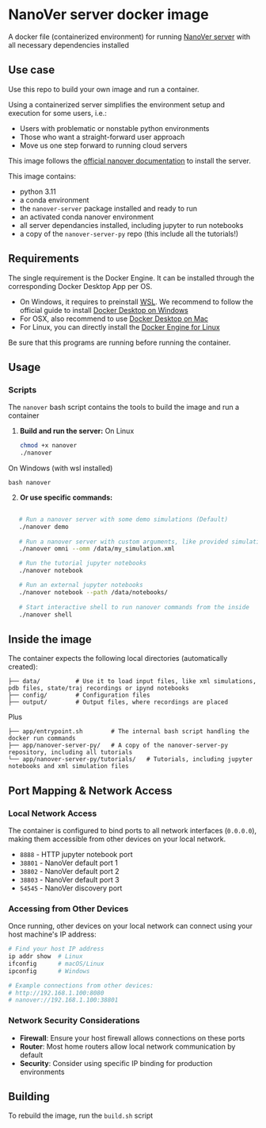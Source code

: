 # NanoVer server docker image

A docker file (containerized environment) for running [NanoVer server](https://github.com/IRL2/nanover-server-py) with all necessary dependencies installed

## Use case

Use this repo to build your own image and run a container.

Using a containerized server simplifies the environment setup and execution for some users, i.e.:
- Users with problematic or nonstable python environments
- Those who want a straight-forward user approach
- Move us one step forward to running cloud servers


This image follows the [official nanover documentation](https://irl2.github.io/nanover-docs/) to install the server.

This image contains:
- python 3.11
- a conda environment
- the `nanover-server` package installed and ready to run
- an activated conda nanover environment
- all server dependancies installed, including jupyter to run notebooks
- a copy of the `nanover-server-py` repo (this include all the tutorials!)

## Requirements

The single requirement is the Docker Engine. It can be installed through the corresponding Docker Desktop App per OS.

- On Windows, it requires to preinstall [WSL](https://learn.microsoft.com/en-gb/windows/wsl/install). We recommend to follow the official guide to install [Docker Desktop on Windows](https://docs.docker.com/desktop/setup/install/windows-install/)
- For OSX, also recommend to use [Docker Desktop on Mac](https://docs.docker.com/desktop/setup/install/mac-install/)
- For Linux, you can directly install the [Docker Engine for Linux](https://docs.docker.com/engine/install/)

Be sure that this programs are running before running the container.

## Usage


### Scripts

The `nanover` bash script contains the tools to build the image and run a container

1. **Build and run the server:**
On Linux
   ```bash
   chmod +x nanover
   ./nanover
   ```
On Windows (with wsl installed)
```
bash nanover
```

2. **Or use specific commands:**
```bash
   
   # Run a nanover server with some demo simulations (Default)
   ./nanover demo
 
   # Run a nanover server with custom arguments, like provided simulations
   ./nanover omni --omm /data/my_simulation.xml

   # Run the tutorial jupyter notebooks
   ./nanover notebook

   # Run an external jupyter notebooks
   ./nanover notebook --path /data/notebooks/
   
   # Start interactive shell to run nanover commands from the inside
   ./nanover shell
```

## Inside the image

The container expects the following local directories (automatically created):

```
├── data/          # Use it to load input files, like xml simulations, pdb files, state/traj recordings or ipynd notebooks
├── config/        # Configuration files
├── output/        # Output files, where recordings are placed
```

Plus

```
├── app/entrypoint.sh        # The internal bash script handling the docker run commands
├── app/nanover-server-py/   # A copy of the nanover-server-py repository, including all tutorials
└── app/nanover-server-py/tutorials/   # Tutorials, including jupyter notebooks and xml simulation files
```

## Port Mapping & Network Access

### Local Network Access
The container is configured to bind ports to all network interfaces (`0.0.0.0`), making them accessible from other devices on your local network.

- `8888`  - HTTP jupyter notebook port
- `38801` - NanoVer default port 1
- `38802` - NanoVer default port 2
- `38803` - NanoVer default port 3
- `54545` - NanoVer discovery port

### Accessing from Other Devices
Once running, other devices on your local network can connect using your host machine's IP address:

```bash
# Find your host IP address
ip addr show  # Linux
ifconfig      # macOS/Linux
ipconfig      # Windows

# Example connections from other devices:
# http://192.168.1.100:8080
# nanover://192.168.1.100:38801
```

### Network Security Considerations
- **Firewall**: Ensure your host firewall allows connections on these ports
- **Router**: Most home routers allow local network communication by default
- **Security**: Consider using specific IP binding for production environments


## Building
 To rebuild the image, run the `build.sh` script
